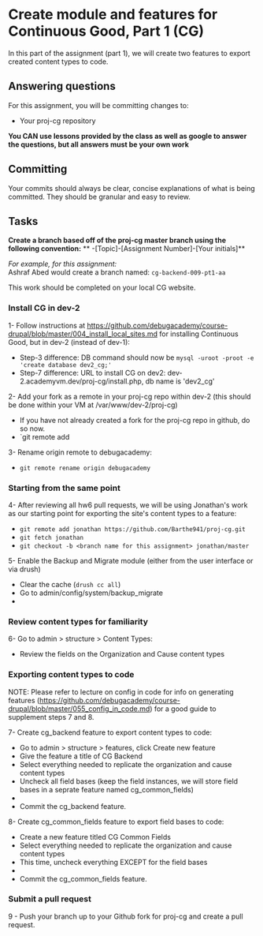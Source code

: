 # Create module and features for Continuous Good, Part 1 (CG)
In this part of the assignment (part 1), we will create two features to export created content types to code.

## Answering questions
For this assignment, you will be committing changes to:
- Your proj-cg repository

**You CAN use lessons provided by the class as well as google to answer the questions, but all answers must be your own work**

## Committing
Your commits should always be clear, concise explanations of what is being committed. They should be granular and easy to review.

## Tasks
**Create a branch based off of the proj-cg master branch using the following convention:**
** -[Topic]-[Assignment Number]-[Your initials]**

*For example, for this assignment:*  
Ashraf Abed would create a branch named: ```cg-backend-009-pt1-aa```

This work should be completed on your local CG website.  

### Install CG in dev-2
1- Follow instructions at https://github.com/debugacademy/course-drupal/blob/master/004_install_local_sites.md for installing Continuous Good, but in dev-2 (instead of dev-1):
  - Step-3 difference: DB command should now be `mysql -uroot -proot -e 'create database dev2_cg;'`
  - Step-7 difference: URL to install CG on dev2: dev-2.academyvm.dev/proj-cg/install.php, db name is 'dev2_cg'

2- Add your fork as a remote in your proj-cg repo within dev-2 (this should be done within your VM at /var/www/dev-2/proj-cg)
  - If you have not already created a fork for the proj-cg repo in github, do so now.
  - `git remote add <nickname for your fork> <address for your fork>

3- Rename origin remote to debugacademy:
  - `git remote rename origin debugacademy`

### Starting from the same point
4- After reviewing all hw6 pull requests, we will be using Jonathan's work as our starting point for exporting the site's content types to a feature:
  - `git remote add jonathan https://github.com/Barthe941/proj-cg.git`
  - `git fetch jonathan`
  - `git checkout -b <branch name for this assignment> jonathan/master`

5- Enable the Backup and Migrate module (either from the user interface or via drush)
  - Clear the cache (`drush cc all`)
  - Go to admin/config/system/backup_migrate
  - <Insert restore instructions>

### Review content types for familiarity
6- Go to admin > structure > Content Types:
  - Review the fields on the Organization and Cause content types

### Exporting content types to code
NOTE: Please refer to lecture on config in code for info on generating features (https://github.com/debugacademy/course-drupal/blob/master/055_config_in_code.md) for a good guide to supplement steps 7 and 8.

7- Create cg_backend feature to export content types to code:
  - Go to admin > structure > features, click Create new feature
  - Give the feature a title of CG Backend
  - Select everything needed to replicate the organization and cause content types
  - Uncheck all field bases (keep the field instances, we will store field bases in a seprate feature named cg_common_fields)
  - <Insert module generation instructions>
  - Commit the cg_backend feature.

8- Create cg_common_fields feature to export field bases to code:
  - Create a new feature titled CG Common Fields
  - Select everything needed to replicate the organization and cause content types
  - This time, uncheck everything EXCEPT for the field bases
  - <Insert module generation instructions>
  - Commit the cg_common_fields feature.

### Submit a pull request
9 - Push your branch up to your Github fork for proj-cg and create a pull request.
